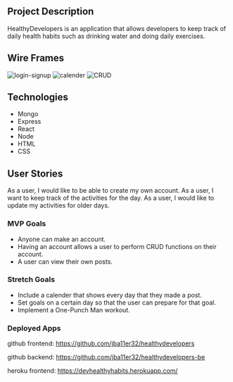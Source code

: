 ## Project Description

HealthyDevelopers is an application that allows developers to keep track of daily health habits such as drinking water and doing daily exercises.

## Wire Frames

![login-signup](https://user-images.githubusercontent.com/59135798/123904469-5a7b9d00-d925-11eb-8919-bcff0532c8f5.png)
![calender](https://user-images.githubusercontent.com/59135798/123904476-5ea7ba80-d925-11eb-85a0-91f02a34dad6.png)
![CRUD](https://media.git.generalassemb.ly/user/35591/files/67cf7080-d993-11eb-92d3-5a9c60b57fe9)

## Technologies

- Mongo
- Express
- React
- Node
- HTML
- CSS

## User Stories

As a user, I would like to be able to create my own account.
As a user, I want to keep track of the activities for the day.
As a user, I would like to update my activities for older days.

### MVP Goals

- Anyone can make an account.
- Having an account allows a user to perform CRUD functions on their account.
- A user can view their own posts.

### Stretch Goals

- Include a calender that shows every day that they made a post.
- Set goals on a certain day so that the user can prepare for that goal.
- Implement a One-Punch Man workout.

### Deployed Apps
github frontend: https://github.com/jba11er32/healthydevelopers

github backend: https://github.com/jba11er32/healthydevelopers-be

heroku frontend: https://devhealthyhabits.herokuapp.com/
